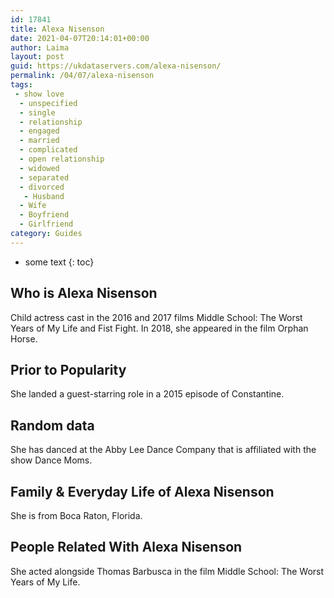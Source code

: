 ```yaml
---
id: 17841
title: Alexa Nisenson
date: 2021-04-07T20:14:01+00:00
author: Laima
layout: post
guid: https://ukdataservers.com/alexa-nisenson/
permalink: /04/07/alexa-nisenson
tags:
 - show love
  - unspecified
  - single
  - relationship
  - engaged
  - married
  - complicated
  - open relationship
  - widowed
  - separated
  - divorced
   - Husband
  - Wife
  - Boyfriend
  - Girlfriend
category: Guides
---
```


* some text
{: toc}


## Who is Alexa Nisenson
                  
                  
                  
Child actress cast in the 2016 and 2017 films Middle School: The Worst Years of My Life and Fist Fight. In 2018, she appeared in the film Orphan Horse.
                  
              
            
              
            
                
                
                
## Prior to Popularity
                  
                  
                  
She landed a guest-starring role in a 2015 episode of Constantine. 
                  
              
            
              
            
                
                
                
## Random data
                  
                  
                  
She has danced at the Abby Lee Dance Company that is affiliated with the show Dance Moms. 
                  
              
            
              
            
                
                
                
## Family & Everyday Life of Alexa Nisenson
                  
                  
                  
She is from Boca Raton, Florida. 
                  
              
            
              
            
                
                
                
## People Related With Alexa Nisenson
                  
                  
                  
She acted alongside Thomas Barbusca in the film Middle School: The Worst Years of My Life. 
                  
              
            
              
            
                
              
            
              
              
            
            
              
            
          
          
          